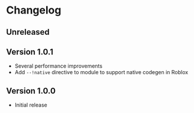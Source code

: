 # Changelog

## Unreleased

## Version 1.0.1

- Several performance improvements
- Add `--!native` directive to module to support native codegen in Roblox

## Version 1.0.0

- Initial release
